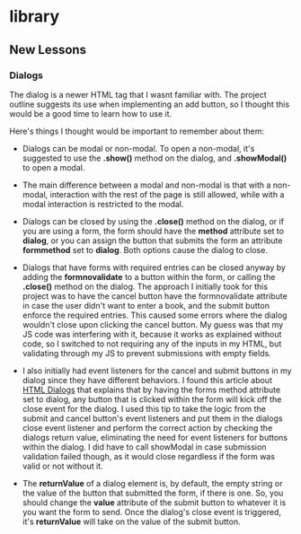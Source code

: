 # library

## New Lessons

### Dialogs

The dialog is a newer HTML tag that I wasnt familiar with. The project outline suggests its use when implementing an add button, so I thought this would be a good time to learn how to use it.

Here's things I thought would be important to remember about them:

- Dialogs can be modal or non-modal. To open a non-modal, it's suggested to use the **.show()** method on the dialog, and **.showModal()** to open a modal.

- The main difference between a modal and non-modal is that with a non-modal, interaction with the rest of the page is still allowed, while with a modal interaction is restricted to the modal.

- Dialogs can be closed by using the **.close()** method on the dialog, or if you are using a form, the form should have the **method** attribute set to **dialog**, or you can assign the button that submits the form an attribute **formmethod** set to **dialog**. Both options cause the dialog to close.

- Dialogs that have forms with required entries can be closed anyway by adding the **formnovalidate** to a button within the form, or calling the **.close()** method on the dialog. The approach I initially took for this project was to have the cancel button have the formnovalidate attribute in case the user didn't want to enter a book, and the submit button enforce the required entries. This caused some errors where the dialog wouldn't close upon clicking the cancel button. My guess was that my JS code was interfering with it, because it works as explained without code, so I switched to not requiring any of the inputs in my HTML, but validating through my JS to prevent submissions with empty fields.

- I also initially had event listeners for the cancel and submit buttons in my dialog since they have different behaviors. I found this article about [HTML Dialogs](https://mayashavin.com/articles/build-a-dialog-with-dialog-element) that explains that by having the forms method attribute set to dialog, any button that is clicked within the form will kick off the close event for the dialog. I used this tip to take the logic from the submit and cancel button's event listeners and put them in the dialogs close event listener and perform the correct action by checking the dialogs return value, eliminating the need for event listeners for buttons within the dialog. I did have to call showModal in case submission validation failed though, as it would close regardless if the form was valid or not without it.

- The **returnValue** of a dialog element is, by default, the empty string or the value of the button that submitted the form, if there is one. So, you should change the **value** attribute of the submit button to whatever it is you want the form to send. Once the dialog's close event is triggered, it's **returnValue** will take on the value of the submit button.
